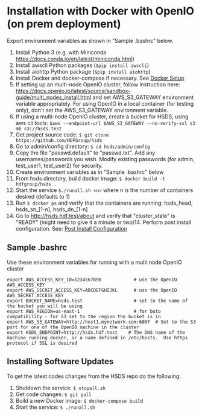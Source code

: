 Installation with Docker with OpenIO (on prem deployment)
==========================================================

Export environment variables as shown in "Sample .bashrc" below.

1. Install Python 3 (e.g. with Miniconda <https://docs.conda.io/en/latest/miniconda.html>)
2. Install awscli Python packages (`$pip install awscli`)
3. Install aiohttp Python package (`$pip install aiohttp`)
4. Install Docker and docker-compose if necessary.   See [Docker Setup](setup_docker.md) 
5. If setting up an multi-node OpenIO cluster, follow instruction here: <https://docs.openio.io/latest/source/sandbox-guide/multi_nodes_install.html> and set AWS_S3_GATEWAY environment variable appropriately. For using OpenIO in a local container (for testing only), don't set the AWS_S3_GATEWAY environment variable.
6. If using a multi-node OpenIO cluster, create a bucket for HSDS, using aws cli tools: `$aws --endpoint-url $AWS_S3_GATEWAY --no-verify-ssl s3 mb s3://hsds.test`
7. Get project source code: `$ git clone https://github.com/HDFGroup/hsds`
8. Go to admin/config directory: `$ cd hsds/admin/config`
9. Copy the file "passwd.default" to "passwd.txt".  Add any usernames/passwords you wish.  Modify existing passwords (for admin, test_user1, test_user2) for security.
9. Create environment variables as in "Sample .bashrc" below
10. From hsds directory, build docker image:  `$ docker build -t hdfgroup/hsds .`
11. Start the service `$./runall.sh <n>` where n is the number of containers desired (defaults to 1)
12. Run `$ docker ps` and verify that the containers are running: hsds_head, hsds_sn_[1-n], hsds_dn_[1-n]
13. Go to <http://hsds.hdf.test/about> and verify that "cluster_state" is "READY" (might need to give it a minute or two)14. Perform post install configuration.   See: [Post Install Configuration](post_install.md)

Sample .bashrc
--------------

Use these environment variables for running with a multi node OpenIO cluster

    export AWS_ACCESS_KEY_ID=1234567890            # use the OpenIO AWS_ACCESS_KEY
    export AWS_SECRET_ACCESS_KEY=ABCDEFGHIJKL      # use the OpenIO AWS_SECRET_ACCESS_KEY
    export BUCKET_NAME=hsds.test                   # set to the name of the bucket you will be using
    export AWS_REGION=us-east-1                    # for boto compatibility - for S3 set to the region the bucket is in
    export AWS_S3_GATEWAY=http://host1.mynetwork.com:6007  # Set to the S3 port for one of the OpenIO machine in the cluster
    export HSDS_ENDPOINT=http://hsds.hdf.test    # The DNS name of the machine running docker, or a name defined in /etc/hosts.  Use https protocol if SSL is desired


Installing Software Updates
---------------------------

To get the latest codes changes from the HSDS repo do the following:

1. Shutdown the service: `$ stopall.sh`
2. Get code changes: `$ git pull`
3. Build a new Docker image: `$ docker-compose build`
4. Start the service: `$ ./runall.sh`
